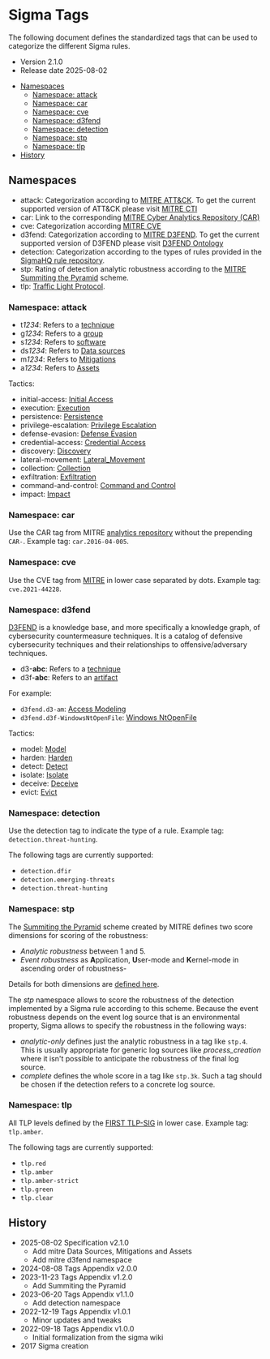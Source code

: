 # Sigma Tags

The following document defines the standardized tags that can be used to categorize the different Sigma rules.

- Version 2.1.0
- Release date 2025-08-02

<!-- mdformat-toc start --slug=github --no-anchors --maxlevel=6 --minlevel=2 -->

- [Namespaces](#namespaces)
  - [Namespace: attack](#namespace-attack)
  - [Namespace: car](#namespace-car)
  - [Namespace: cve](#namespace-cve)
  - [Namespace: d3fend](#namespace-d3fend)
  - [Namespace: detection](#namespace-detection)
  - [Namespace: stp](#namespace-stp)
  - [Namespace: tlp](#namespace-tlp)
- [History](#history)

<!-- mdformat-toc end -->

## Namespaces

- attack: Categorization according to [MITRE ATT&CK](https://attack.mitre.org). To get the current supported version of ATT&CK please visit [MITRE CTI](https://github.com/mitre/cti)
- car: Link to the corresponding [MITRE Cyber Analytics Repository (CAR)](https://car.mitre.org/)
- cve: Categorization according [MITRE CVE](https://cve.mitre.org/)
- d3fend: Categorization according to [MITRE D3FEND](https://d3fend.mitre.org/). To get the current supported version of D3FEND please visit [D3FEND Ontology](https://github.com/d3fend/d3fend-ontology)
- detection: Categorization according to the types of rules provided in the [SigmaHQ rule repository](https://github.com/SigmaHQ/sigma).
- stp: Rating of detection analytic robustness according to the [MITRE Summiting the Pyramid](https://center-for-threat-informed-defense.github.io/summiting-the-pyramid/) scheme.
- tlp: [Traffic Light Protocol](https://www.first.org/tlp/).

### Namespace: attack

- t*1234*: Refers to a [technique](https://attack.mitre.org/techniques/enterprise/)
- g*1234*: Refers to a [group](https://attack.mitre.org/groups/)
- s*1234*: Refers to [software](https://attack.mitre.org/software/)
- ds*1234*: Refers to [Data sources](https://attack.mitre.org/datasources/)
- m*1234*: Refers to [Mitigations](https://attack.mitre.org/mitigations/)
- a*1234*: Refers to [Assets](https://attack.mitre.org/assets/)

Tactics:

- initial-access: [Initial Access](https://attack.mitre.org/tactics/TA0001/)
- execution: [Execution](https://attack.mitre.org/tactics/TA0002/)
- persistence: [Persistence](https://attack.mitre.org/tactics/TA0003/)
- privilege-escalation: [Privilege Escalation](https://attack.mitre.org/tactics/TA0004/)
- defense-evasion: [Defense Evasion](https://attack.mitre.org/tactics/TA0005/)
- credential-access: [Credential Access](https://attack.mitre.org/tactics/TA0006/)
- discovery: [Discovery](https://attack.mitre.org/tactics/TA0007/)
- lateral-movement: [Lateral_Movement](https://attack.mitre.org/tactics/TA0008/)
- collection: [Collection](https://attack.mitre.org/tactics/TA0009/)
- exfiltration: [Exfiltration](https://attack.mitre.org/tactics/TA0010/)
- command-and-control: [Command and Control](https://attack.mitre.org/tactics/TA0011/)
- impact: [Impact](https://attack.mitre.org/tactics/TA0040/)

### Namespace: car

Use the CAR tag from MITRE [analytics repository](https://car.mitre.org/analytics/) without the prepending `CAR-`. Example
tag: `car.2016-04-005`.

### Namespace: cve

Use the CVE tag from [MITRE](https://cve.mitre.org) in lower case separated by dots. Example tag: `cve.2021-44228`.

### Namespace: d3fend

[D3FEND](https://d3fend.mitre.org/) is a knowledge base, and more specifically a knowledge graph, of cybersecurity countermeasure techniques.
It is a catalog of defensive cybersecurity techniques and their relationships to offensive/adversary techniques.

- d3-**abc**: Refers to a [technique](https://d3fend.mitre.org/)
- d3f-**abc**: Refers to an [artifact](https://d3fend.mitre.org/dao/artifact/)

For example:

- `d3fend.d3-am`: [Access Modeling](https://d3fend.mitre.org/technique/d3f:AccessModeling/)
- `d3fend.d3f-WindowsNtOpenFile`: [Windows NtOpenFile](https://d3fend.mitre.org/dao/artifact/d3f:WindowsNtOpenFile/)

Tactics:

- model: [Model](https://d3fend.mitre.org/tactic/d3f:Model/)
- harden: [Harden](https://d3fend.mitre.org/tactic/d3f:Harden/)
- detect: [Detect](https://d3fend.mitre.org/tactic/d3f:Model/)
- isolate: [Isolate](https://d3fend.mitre.org/tactic/d3f:Isolate)
- deceive: [Deceive](https://d3fend.mitre.org/tactic/d3f:Deceive)
- evict: [Evict](https://d3fend.mitre.org/tactic/d3f:Evict)

### Namespace: detection

Use the detection tag to indicate the type of a rule. Example tag: `detection.threat-hunting`.

The following tags are currently supported:

- `detection.dfir`
- `detection.emerging-threats`
- `detection.threat-hunting`

### Namespace: stp

The [Summiting the Pyramid](https://center-for-threat-informed-defense.github.io/summiting-the-pyramid/) scheme created
by MITRE defines two score dimensions for scoring of the robustness:

- *Analytic robustness* between 1 and 5.
- *Event robustness* as **A**pplication, **U**ser-mode and **K**ernel-mode in ascending order of robustness-

Details for both dimensions are [defined here](https://center-for-threat-informed-defense.github.io/summiting-the-pyramid/levels/).

The *stp* namespace allows to score the robustness of the detection implemented by a Sigma rule according to this
scheme. Because the event robustness depends on the event log source that is an environmental property, Sigma allows to
specify the robustness in the following ways:

- *analytic-only* defines just the analytic robustness in a tag like `stp.4`. This is usually appropriate for generic
  log sources like *process_creation* where it isn't possible to anticipate the robustness of the final log source.
- *complete* defines the whole score in a tag like `stp.3k`. Such a tag should be chosen if the detection refers to a
  concrete log source.

### Namespace: tlp

All TLP levels defined by the [FIRST TLP-SIG](https://www.first.org/tlp/) in lower case. Example tag: `tlp.amber`.

The following tags are currently supported:

- `tlp.red`
- `tlp.amber`
- `tlp.amber-strict`
- `tlp.green`
- `tlp.clear`

## History

- 2025-08-02 Specification v2.1.0
  - Add mitre Data Sources, Mitigations and Assets
  - Add mitre d3fend namespace
- 2024-08-08 Tags Appendix v2.0.0
- 2023-11-23 Tags Appendix v1.2.0
  - Add Summiting the Pyramid
- 2023-06-20 Tags Appendix v1.1.0
  - Add detection namespace
- 2022-12-19 Tags Appendix v1.0.1
  - Minor updates and tweaks
- 2022-09-18 Tags Appendix v1.0.0
  - Initial formalization from the sigma wiki
- 2017 Sigma creation
